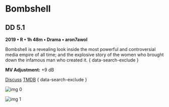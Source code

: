 # Bombshell

## DD 5.1

**2019 • R • 1h 48m • Drama • aron7awol**

Bombshell is a revealing look inside the most powerful and controversial media empire of all time; and the explosive story of the women who brought down the infamous man who created it.
{ data-search-exclude }

**MV Adjustment:** +9 dB

[Discuss](https://www.avsforum.com/threads/bass-eq-for-filtered-movies.2995212/post-59322616)  [TMDB](https://www.themoviedb.org/movie/525661)
{ data-search-exclude }

![img 0](https://i.imgur.com/Ets3pII.jpg)

![img 1](https://i.imgur.com/Mxhyj7R.png)


